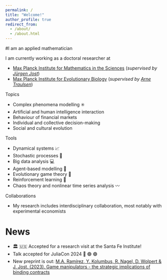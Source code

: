 ```yaml
---
permalink: /
title: "Welcome!"
author_profile: true
redirect_from: 
  - /about/
  - /about.html
---
```


#I am an applied mathematician

I am currently working as a doctoral researcher at 
* [Max Planck Institute for Mathematics in the Sciences](https://www.mis.mpg.de) (*supervised by [Jürgen Jost](https://scholar.google.com/citations?user=hoY8se8AAAAJ&hl=en)*)
* [Max Planck Institute for Evolutionary Biology](https://www.evolbio.mpg.de/2169/en) (*supervised by [Arne Traulsen](https://scholar.google.com/citations?hl=en&user=jlfYejEAAAAJ)*)

Topics
* Complex phenomena modelling ✳️
* Artificial and human intelligence interaction
* Behaviour of financial markets
* Individual and collective decision-making
* Social and cultural evolution

Tools
* Dynamical systems 📈
* Stochastic processes 🎲
* Big data analysis 💻
* Agent-based modelling 👥
* Evolutionary game theory 🧩
* Reinforcement learning 🔁
* Chaos theory and nonlinear time series analysis 〰️

Collaborations
* My research includes interdisciplinary collaboration, most notably with experimental economists

News
======

* 🏛 🇺🇸 Accepted for a research visit at the Santa Fe Institute!
* Talk accepted for JuliaCon 2024 🔴 🟢 🟣 
* New preprint is out: [M.A. Ramírez, Y. Kolumbus, R. Nagel, D. Wolpert & J. Jost. (2023). Game manipulators - the strategic implications of binding contracts](https://arxiv.org/abs/2311.10586)


